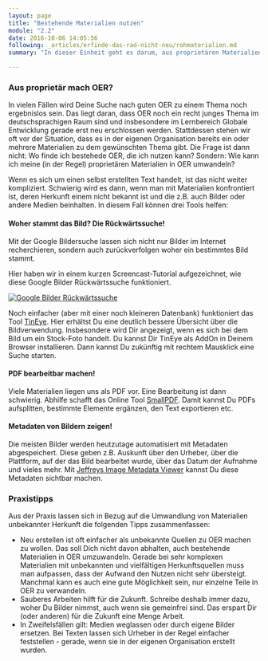 ```yaml
---
layout: page
title: "Bestehende Materialien nutzen"
module: "2.2"
date: 2016-10-06 14:05:56
following: _articles/erfinde-das-rad-nicht-neu/rohmaterialien.md
summary: "In dieser Einheit geht es darum, aus proprietären Materialien in der eigenen Organisation OER zu machen."

---
```



### Aus proprietär mach OER?

In vielen Fällen wird Deine Suche nach guten OER zu einem Thema noch ergebnislos sein. Das liegt daran, dass OER noch ein recht junges Thema im deutschsprachigen Raum sind und insbesondere im Lernbereich Globale Entwicklung gerade erst neu erschlossen werden. Stattdessen stehen wir oft vor der Situation, dass es in der eigenen Organisation bereits ein oder mehrere Materialien zu dem gewünschten Thema gibt. Die Frage ist dann nicht: Wo finde ich bestehede OER, die ich nutzen kann? Sondern: Wie kann ich meine (in der Regel) proprietären Materialien in OER umwandeln?

Wenn es sich um einen selbst erstellten Text handelt, ist das nicht weiter kompliziert. Schwierig wird es dann, wenn man mit Materialien konfrontiert ist, deren Herkunft einem nicht bekannt ist und die z.B. auch Bilder oder andere Medien beinhalten. In diesem Fall können drei Tools helfen:

#### Woher stammt das Bild? Die Rückwärtssuche!

Mit der Google Bildersuche lassen sich nicht nur Bilder im Internet recherchieren, sondern auch zurückverfolgen woher ein bestimmtes Bild stammt. 

Hier haben wir in einem kurzen Screencast-Tutorial aufgezeichnet, wie diese Google Bilder Rückwärtssuche funktioniert.

[![Google Bilder Rückwärtssuche](https://img.youtube.com/vi/Wa053baIAzI/0.jpg)](https://www.youtube.com/watch?v=Wa053baIAzI)

Noch einfacher (aber mit einer noch kleineren Datenbank) funktioniert das Tool [TinEye](https://www.tineye.com/). Hier erhältst Du eine deutlich bessere Übersicht über die Bildverwendung. Insbesondere wird Dir angezeigt, wenn es sich bei dem Bild um ein Stock-Foto handelt. Du kannst Dir TinEye als AddOn in Deinem Browser installieren. Dann kannst Du zukünftig mit rechtem Mausklick eine Suche starten.

#### PDF bearbeitbar machen!

Viele Materialien liegen uns als PDF vor. Eine Bearbeitung ist dann schwierig. Abhilfe schafft das Online Tool [SmallPDF](smallpdf.com/de). Damit kannst Du PDFs aufsplitten, bestimmte Elemente ergänzen, den Text exportieren etc.

#### Metadaten von Bildern zeigen!

Die meisten Bilder werden heutzutage automatisiert mit Metadaten abgespeichert. Diese geben z.B. Auskunft über den Urheber, über die Plattform, auf der das Bild bearbeitet wurde, über das Datum der Aufnahme und vieles mehr. Mit [Jeffreys Image Metadata Viewer](http://exif.regex.info/exif.cgi) kannst Du diese Metadaten sichtbar machen.

### Praxistipps

Aus der Praxis lassen sich in Bezug auf die Umwandlung von Materialien unbekannter Herkunft die folgenden Tipps zusammenfassen:

* Neu erstellen ist oft einfacher als unbekannte Quellen zu OER machen zu wollen. Das soll Dich nicht davon abhalten, auch bestehende Materialien in OER umzuwandeln. Gerade bei sehr komplexen Materialien mit unbekannten und vielfältigen Herkunftsquellen muss man aufpassen, dass der Aufwand den Nutzen nicht sehr übersteigt. Manchmal kann es auch eine gute Möglichkeit sein, nur einzelne Teile in OER zu verwandeln.
* Sauberes Arbeiten hilft für die Zukunft. Schreibe deshalb immer dazu, woher Du Bilder nimmst, auch wenn sie gemeinfrei sind. Das erspart Dir (oder anderen) für die Zukunft eine Menge Arbeit.
* In Zweifelsfällen gilt: Medien weglassen oder durch eigene Bilder ersetzen. Bei Texten lassen sich Urheber in der Regel einfacher feststellen - gerade, wenn sie in der eigenen Organisation erstellt wurden.

